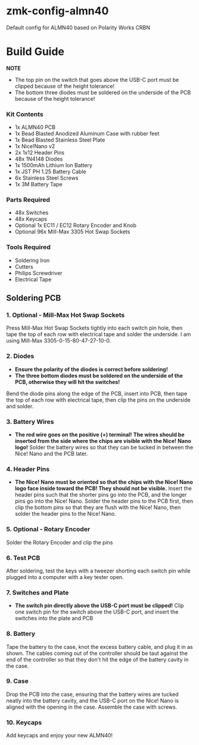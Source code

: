 # zmk-config-almn40
Default config for ALMN40 based on Polarity Works CRBN

# Build Guide
**NOTE**
* The top pin on the switch that goes above the USB-C port must be clipped because of the height tolerance!
* The bottom three diodes must be soldered on the underside of the PCB because of the height tolerance!

### Kit Contents
* 1x ALMN40 PCB
* 1x Bead Blasted Anodized Aluminum Case with rubber feet
* 1x Bead Blasted Stainless Steel Plate
* 1x Nice!Nano v2
* 2x 1x12 Header Pins
* 48x 1N4148 Diodes
* 1x 1500mAh Lithium Ion Battery
* 1x JST PH 1.25 Battery Cable
* 6x Stainless Steel Screws
* 1x 3M Battery Tape

### Parts Required
* 48x Switches
* 48x Keycaps
* Optional 1x EC11 / EC12 Rotary Encoder and Knob
* Optional 96x Mill-Max 3305 Hot Swap Sockets

### Tools Required
* Soldering Iron
* Cutters
* Philips Screwdriver
* Electrical Tape

## Soldering PCB
### 1. Optional - Mill-Max Hot Swap Sockets
Press Mill-Max Hot Swap Sockets tightly into each switch pin hole, then tape the top of each row with electrical tape and solder the underside. I am using Mill-Max 3305-0-15-80-47-27-10-0.

### 2. Diodes
* **Ensure the polarity of the diodes is correct before soldering!**
* **The three bottom diodes must be soldered on the underside of the PCB, otherwise they will hit the switches!**

Bend the diode pins along the edge of the PCB, insert into PCB, then tape the top of each row with electrical tape, then clip the pins on the underside and solder.

### 3. Battery Wires
* **The red wire goes on the positive (+) terminal!**
**The wires should be inserted from the side where the chips are visible with the Nice! Nano logo!**
Solder the battery wires so that they can be tucked in between the Nice! Nano and the PCB later.

### 4. Header Pins
* **The Nice! Nano must be oriented so that the chips with the Nice! Nano logo face inside toward the PCB! They should not be visible.**
Insert the header pins such that the shorter pins go into the PCB, and the longer pins go into the Nice! Nano. Solder the header pins to the PCB first, then clip the bottom pins so that they are flush with the Nice! Nano, then solder the header pins to the Nice! Nano.

### 5. Optional - Rotary Encoder
Solder the Rotary Encoder and clip the pins

### 6. Test PCB
After soldering, test the keys with a tweezer shorting each switch pin while plugged into a computer with a key tester open.

### 7. Switches and Plate
* **The switch pin directly above the USB-C port must be clipped!**
Clip one switch pin for the switch above the USB-C port, and insert the switches into the plate and PCB

### 8. Battery
Tape the battery to the case, knot the excess battery cable, and plug it in as shown. The cables coming out of the controller should be taut against the end of the controller so that they don't hit the edge of the battery cavity in the case.

### 9. Case
Drop the PCB into the case, ensuring that the battery wires are tucked neatly into the battery cavity, and the USB-C port on the Nice! Nano is aligned with the opening in the case. Assemble the case with screws.

### 10. Keycaps
Add keycaps and enjoy your new ALMN40!
